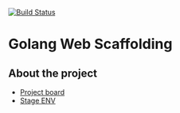 [![Build Status](https://travis-ci.org/oskarszura/trips.svg?branch=master)](https://travis-ci.org/oskarszura/trips)

# Golang Web Scaffolding

## About the project
* [Project board](https://trello.com/b/CgTjQgmf/project-trips)
* [Stage ENV](https://golang-scaffolding.herokuapp.com)
